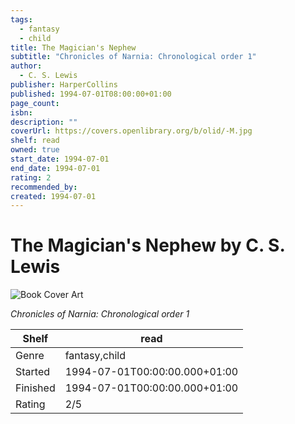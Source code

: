 ```yaml
---
tags:
  - fantasy
  - child
title: The Magician's Nephew
subtitle: "Chronicles of Narnia: Chronological order 1"
author:
  - C. S. Lewis
publisher: HarperCollins
published: 1994-07-01T08:00:00+01:00
page_count:
isbn:
description: ""
coverUrl: https://covers.openlibrary.org/b/olid/-M.jpg
shelf: read
owned: true
start_date: 1994-07-01
end_date: 1994-07-01
rating: 2
recommended_by:
created: 1994-07-01
---
```


# The Magician's Nephew by C. S. Lewis

![Book Cover Art](https://covers.openlibrary.org/b/olid/-M.jpg)

_Chronicles of Narnia: Chronological order 1_

| Shelf | read |
| --- | --- |
| Genre | fantasy,child |
| Started | 1994-07-01T00:00:00.000+01:00 |
| Finished | 1994-07-01T00:00:00.000+01:00 |
| Rating | 2/5 |

